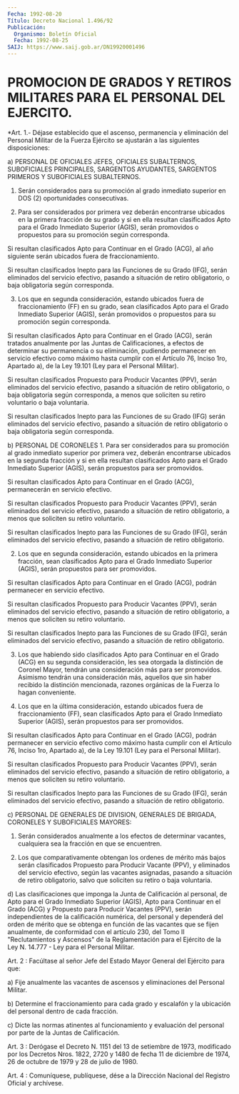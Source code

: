 ```yaml
---
Fecha: 1992-08-20
Título: Decreto Nacional 1.496/92
Publicación:
  Organismo: Boletín Oficial
  Fecha: 1992-08-25
SAIJ: https://www.saij.gob.ar/DN19920001496
---
```

# PROMOCION DE GRADOS Y RETIROS MILITARES PARA EL PERSONAL DEL EJERCITO.

<a id="1"></a>
*Art.  1.-  Déjase  establecido  que el ascenso, permanencia y eliminación  del    Personal  Militar  de  la  Fuerza  Ejército  se ajustarán a las siguientes disposiciones:

a) PERSONAL DE OFICIALES JEFES, OFICIALES SUBALTERNOS, SUBOFICIALES PRINCIPALES, SARGENTOS AYUDANTES, SARGENTOS PRIMEROS Y SUBOFICIALES SUBALTERNOS.

1. Serán considerados para su promoción al grado inmediato superior en DOS (2) oportunidades consecutivas.

2.  Para  ser  considerados  por  primera  vez  deberán encontrarse ubicados en la primera fracción de su grado y si  en  ella resultan clasificados  Apto  para el Grado Inmediato Superior (AGIS),  serán promovidos  o  propuestos   para  su  promoción  según  corresponda.

Si resultan clasificados Apto  para Continuar en el Grado (ACG), al año  siguiente    serán    ubicados  fuera  de  fraccionamiento.

Si resultan clasificados Inepto  para  las  Funciones  de  su Grado (IFG),  serán eliminados del servicio efectivo, pasando a situación de  retiro   obligatorio,  o  baja  obligatoria  según  corresponda.

3. Los que en  segunda  consideración,  estando  ubicados  fuera de fraccionamiento  (FF)  en su grado, sean clasificados Apto para  el Grado Inmediato Superior (AGIS), serán promovidos o propuestos para su promoción según corresponda.

Si resultan clasificados  Apto  para  Continuar  en el Grado (ACG), serán  tratados  anualmente  por  las  Juntas de Calificaciones,  a efectos  de  determinar su permanencia o su  eliminación,  pudiendo permanecer en  servicio  efectivo  como máximo hasta cumplir con el Artículo 76, Inciso 1ro, Apartado a), de la Ley 19.101 (Ley para el Personal Militar).

Si resultan clasificados Propuesto para  Producir  Vacantes  (PPV), serán  eliminados  del  servicio  efectivo,  pasando a situación de retiro obligatorio, o baja obligatoria según corresponda,  a  menos que soliciten su retiro voluntario o baja voluntaria.

Si  resultan  clasificados  Inepto  para  las Funciones de su Grado (IFG) serán eliminados del servicio efectivo,  pasando  a situación de    retiro  obligatorio  o  baja  obligatoria  según  corresponda.

b) PERSONAL DE CORONELES 1. Para  ser  considerados  para  su  promoción  al grado inmediato superior  por  primera  vez,  deberán  encontrarse ubicados  en  la segunda fracción y si en ella resultan clasificados  Apto  para  el Grado    Inmediato  Superior  (AGIS),  serán  propuestos  para  ser promovidos.

Si resultan  clasificados  Apto  para  Continuar en el Grado (ACG), permanecerán en servicio efectivo.

Si resultan clasificados Propuesto para  Producir  Vacantes  (PPV), serán  eliminados  del  servicio  efectivo,  pasando a situación de retiro  obligatorio,  a  menos  que soliciten su retiro  voluntario.

Si resultan clasificados Inepto para  las  Funciones  de  su  Grado (IFG),  serán eliminados del servicio efectivo, pasando a situación de retiro obligatorio.

2. Los que en segunda consideración, estando ubicados en la primera fracción,  sean  clasificados Apto para el Grado Inmediato Superior (AGIS), serán propuestos para ser promovidos.

Si resultan clasificados  Apto  para  Continuar  en el Grado (ACG), podrán permanecer en servicio efectivo.

Si  resultan  clasificados Propuesto para Producir Vacantes  (PPV), serán eliminados  del  servicio  efectivo,  pasando  a situación de retiro  obligatorio,  a  menos  que  soliciten su retiro voluntario.

Si  resultan clasificados Inepto para las  Funciones  de  su  Grado (IFG),  serán eliminados del servicio efectivo, pasando a situación de retiro obligatorio.

3. Los que  habiendo  sido  clasificados  Apto para Continuar en el Grado  (ACG)  en  su  segunda consideración, les  sea  otorgada  la distinción de Coronel Mayor, tendrán una consideración más para ser promovidos. Asimismo tendrán  una  consideración  más, aquellos que sin haber recibido la distinción mencionada, razones  orgánicas  de la Fuerza lo hagan conveniente.

4.  Los  que  en la última consideración, estando ubicados fuera de fraccionamiento    (FF),  sean  clasificados  Apto  para  el  Grado Inmediato Superior (AGIS),  serán  propuestos  para  ser promovidos.

Si  resultan  clasificados  Apto para Continuar en el Grado  (ACG), podrán permanecer en servicio  efectivo  como  máximo hasta cumplir con el Artículo 76, Inciso 1ro, Apartado a), de  la Ley 19.101 (Ley para el Personal Militar).

Si  resultan  clasificados Propuesto para Producir Vacantes  (PPV), serán eliminados  del  servicio  efectivo,  pasando  a situación de retiro  obligatorio,  a  menos  que  soliciten su retiro voluntario.

Si  resultan clasificados Inepto para las  Funciones  de  su  Grado (IFG),  serán eliminados del servicio efectivo, pasando a situación de retiro obligatorio.

c)  PERSONAL  DE  GENERALES  DE  DIVISION,  GENERALES  DE BRIGADA, CORONELES Y SUBOFICIALES MAYORES:

1.  Serán  considerados  anualmente  a  los  efectos de determinar vacantes,  cualquiera  sea  la  fracción en que se  encuentren.

2. Los que comparativamente obtengan  los  ordenes  de  mérito más bajos  serán clasificados Propuesto para Producir Vacante (PPV),  y eliminados  del  servicio  efectivo,  según las vacantes asignadas, pasando a situación de retiro obligatorio,  salvo  que soliciten su retiro o baja voluntaria.

d)  Las  clasificaciones  que  imponga la Junta de Calificación  al personal, de Apto para el Grado  Inmediato  Superior  (AGIS),  Apto para  Continuar  en  el  Grado  (ACG)  y  Propuesto  para  Producir Vacantes  (PPV),  serán independientes de la calificación numérica, del personal y dependerá  del  orden  de  mérito  que se obtenga en función  de  las  vacantes que se fijen anualmente, de  conformidad con el artículo 230,  del Tomo II "Reclutamientos y Ascensos" de la Reglamentación para el  Ejército  de la Ley N. 14.777 - Ley para el Personal Militar.

<a id="2"></a>
Art.  2 : Facúltase al señor Jefe del Estado Mayor General del Ejército para que:

a) Fije anualmente  las  vacantes  de ascensos y eliminaciones del Personal Militar.

b) Determine el fraccionamiento para  cada  grado y escalafón y la ubicación del personal dentro de cada fracción.

c) Dicte las normas atinentes al funcionamiento  y  evaluación del personal por parte de la Juntas de Calificación.

<a id="3"></a>
Art.  3  :  Derógase el Decreto N. 1151 del 13 de setiembre de 1973, modificado por  los Decretos Nros. 1822, 2720 y 1480 de fecha 11 de diciembre de 1974,  26  de  octubre  de 1979 y 28 de julio de 1980.

<a id="4"></a>
Art. 4 : Comuníquese, publíquese, dése a la Dirección Nacional del Registro Oficial y archívese.
